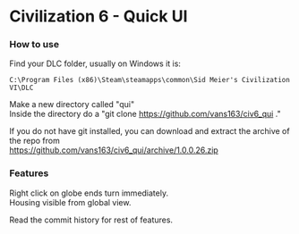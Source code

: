# Civilization 6 - Quick UI

### How to use
Find your DLC folder, usually on Windows it is:  
```
C:\Program Files (x86)\Steam\steamapps\common\Sid Meier's Civilization VI\DLC
```

Make a new directory called "qui"  
Inside the directory do a "git clone https://github.com/vans163/civ6_qui ."  
  
If you do not have git installed, you can download and extract the archive of the repo from  
https://github.com/vans163/civ6_qui/archive/1.0.0.26.zip

### Features

Right click on globe ends turn immediately.  
Housing visible from global view.

Read the commit history for rest of features.

